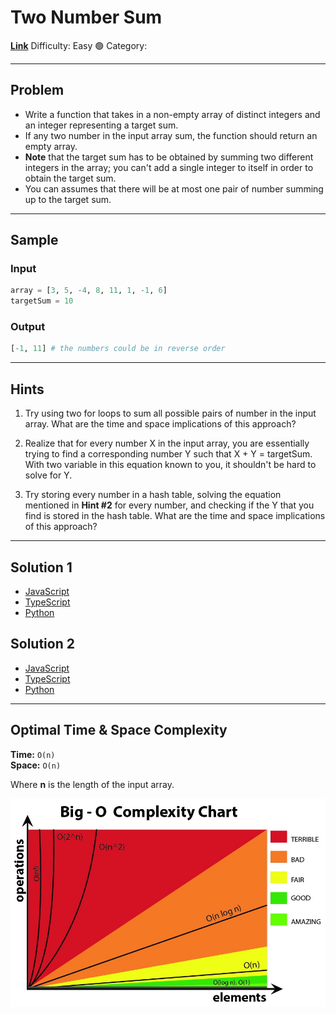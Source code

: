 # Two Number Sum

[**Link**](https://www.algoexpert.io/questions/Two%20Number%20Sum)
Difficulty: Easy 🟢
Category:

---

## Problem

- Write a function that takes in a non-empty array of distinct integers and an integer representing a target sum.
- If any two number in the input array sum, the function should return an empty array.
- **Note** that the target sum has to be obtained by summing two different integers in the array; you can't add a single integer to itself in order to obtain the target sum.
- You can assumes that there will be at most one pair of number summing up to the target sum.

---

## Sample

### Input

```python
array = [3, 5, -4, 8, 11, 1, -1, 6]
targetSum = 10
```

### Output

```python
[-1, 11] # the numbers could be in reverse order
```

---

## **Hints**

1. Try using two for loops to sum all possible pairs of number in the input array. What are the time and space implications of this approach?

2. Realize that for every number X in the input array, you are essentially trying to find a corresponding number Y such that X + Y = targetSum. With two variable in this equation known to you, it shouldn't be hard to solve for Y.

3. Try storing every number in a hash table, solving the equation mentioned in **Hint #2** for every number, and checking if the Y that you find is stored in the hash table. What are the time and space implications of this approach?

---

## Solution 1

- [JavaScript](./solution_1/two-number-sum.js)
- [TypeScript](./solution_1/two-number-sum.ts)
- [Python](./solution_1/two-number-sum.py)

## Solution 2

- [JavaScript]()
- [TypeScript]()
- [Python]()

---

## Optimal Time & Space Complexity

**Time:** `O(n)`  
**Space:** `O(n)`

Where **n** is the length of the input array.

<img src="../../assets/big-o-complexity-chart.jpg" style="width: 600px"/>
